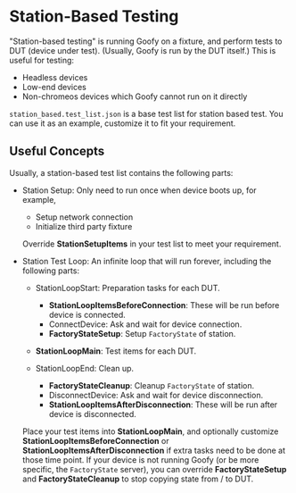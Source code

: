 Station-Based Testing
=====================

"Station-based testing" is running Goofy on a fixture, and perform tests to
DUT (device under test).  (Usually, Goofy is run by the DUT itself.)  This is
useful for testing:

* Headless devices
* Low-end devices
* Non-chromeos devices which Goofy cannot run on it directly

`station_based.test_list.json` is a base test list for station based test.  You
can use it as an example, customize it to fit your requirement.

Useful Concepts
---------------

Usually, a station-based test list contains the following parts:

* Station Setup: Only need to run once when device boots up, for example,

  - Setup network connection
  - Initialize third party fixture

  Override **StationSetupItems** in your test list to meet your requirement.

* Station Test Loop: An infinite loop that will run forever, including the
    following parts:

  - StationLoopStart: Preparation tasks for each DUT.

    - **StationLoopItemsBeforeConnection**: These will be run before device is
        connected.
    - ConnectDevice: Ask and wait for device connection.
    - **FactoryStateSetup**: Setup `FactoryState` of station.

  - **StationLoopMain**: Test items for each DUT.
  - StationLoopEnd: Clean up.

    - **FactoryStateCleanup**: Cleanup `FactoryState` of station.
    - DisconnectDevice: Ask and wait for device disconnection.
    - **StationLoopItemsAfterDisconnection**: These will be run after device is
        disconnected.

  Place your test items into **StationLoopMain**, and optionally customize
  **StationLoopItemsBeforeConnection** or **StationLoopItemsAfterDisconnection**
  if extra tasks need to be done at those time point.  If your device is not
  running Goofy (or be more specific, the `FactoryState` server), you can
  override **FactoryStateSetup** and **FactoryStateCleanup** to stop copying
  state from / to DUT.

